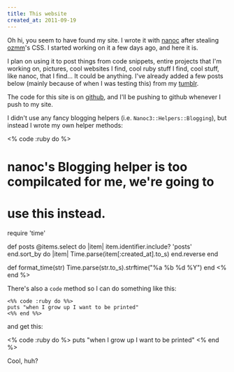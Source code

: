 ```yaml
---
title: This website
created_at: 2011-09-19
---
```


Oh hi, you seem to have found my site.  I wrote it with [nanoc][] after stealing [ozmm][]'s CSS.  I started working on it a few days ago, and here it is.

I plan on using it to post things from code snippets, entire projects that I'm working on, pictures, cool websites I find, cool ruby stuff I find, cool stuff, like nanoc, that I find... It could be anything.  I've already added a few posts below (mainly because of when I was testing this) from my [tumblr][].

The code for this site is on [github][], and I'll be pushing to github whenever I push to my site.

I didn't use any fancy blogging helpers (i.e. `Nanoc3::Helpers::Blogging`), but instead I wrote my own helper methods:

<% code :ruby do %>
# nanoc's Blogging helper is too compilcated for me, we're going to
# use this instead.

require 'time'

def posts
  @items.select do |item|
    item.identifier.include? 'posts'
  end.sort_by do |item|
    Time.parse(item[:created_at].to_s)
  end.reverse
end

def format_time(str)
  Time.parse(str.to_s).strftime("%a %b %d %Y")
end
<% end %>

There's also a `code` method so I can do something like this:

    <%% code :ruby do %%>
    puts "when I grow up I want to be printed"
    <%% end %%>

and get this:

<% code :ruby do %>
puts "when I grow up I want to be printed"
<% end %>

Cool, huh?

[nanoc]: http://nanoc.stoneship.org/
[ozmm]: http://ozmm.org/
[github]: http://github.com/andrew12/andrew12.net
[tumblr]: http://andrew12.tumblr.com
